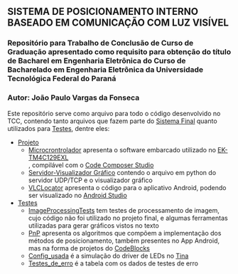 <h2>SISTEMA DE POSICIONAMENTO INTERNO BASEADO EM COMUNICAÇÃO COM LUZ VISÍVEL</h2>
<h3>Repositório para Trabalho de Conclusão de Curso de Graduação apresentado como requisito para obtenção do título de Bacharel em Engenharia Eletrônica do Curso de Bacharelado em Engenharia Eletrônica da Universidade Tecnológica Federal do Paraná</h3>

<h3>Autor: João Paulo Vargas da Fonseca</h3>


Este repositório serve como arquivo para todo o código desenvolvido no TCC, contendo tanto arquivos que fazem parte do <a href="Projeto/" target="_blank">Sistema Final</a> quanto utilizados para <a href="Testes/" target="_blank">Testes</a>, dentre eles:

<ul>
<li><a href="Projeto/" target="_blank">Projeto</a>

<ul>
<li> <a href="Projeto/Microcrontrolador/" target="_blank">Microcrontrolador</a> apresenta o software embarcado utilizado no <a href="https://www.ti.com/tool/EK-TM4C129EXL?utm_source=google&utm_medium=cpc&utm_campaign=epd-null-amcu-ARM-Based_MCUs-cpc-pf-google-wwe&utm_content=ARM-Based_MCUs&ds_k=DYNAMIC+SEARCH+ADS&DCM=yes&gclid=Cj0KCQjw3f6HBhDHARIsAD_i3D9aC62UtTOgbE0QCVu-koU7rF0xnq3obij4Kv-6cP43j6G8lW6bLBAaAh7TEALw_wcB&gclsrc=aw.ds " target="_parent">EK-TM4C129EXL</a></li>, compilável com o <a href="https://www.ti.com/tool/CCSTUDIO" target="_parent">Code Composer Studio</a></li>
<li><a href="Projeto/Servidor-Visualizador Gráfico/" target="_blank">Servidor-Visualizador Gráfico</a> contendo o arquivo em python do servidor UDP/TCP e o visualizador gráfico</li>
<li><a href="Projeto/VLCLocator/" target="_blank">VLCLocator</a> apresenta o código para o aplicativo Android, podendo ser visualizado no <a href="https://developer.android.com/studio?hl=pt-br" target="_parent">Android Studio</a></li>
</ul>
</li>
<li><a href="Testes/" target="_blank">Testes</a>
<ul>
<li><a href="Testes/ImageProcessingTests/" target="_blank">ImageProcessingTests</a> tem testes de processamento de imagem, cujo código não foi utilizado no projeto final, e algumas ferramentas utilizadas para gerar gráficos vistos no texto</li>
<li><a href="Testes/PnP/" target="_blank">PnP</a> apresenta os algoritmos que compõem a implementação dos métodos de posicionamento, também presentes no App Android, mas na forma de projetos do <a href="https://www.codeblocks.org/" target="_parent">CodeBlocks</a></li>
<li><a href="Testes/Config_usada.TSC" target="_blank">Config_usada</a> é a simulação do driver de LEDs no <a href="https://www.ti.com/tool/TINA-TI" target="_parent">Tina</a></li>
<li><a href="Testes/Testes_de_erro.xlsx" target="_blank">Testes_de_erro</a> é a tabela com os dados de testes de erro</li>
</ul>
</li>
</ul>


